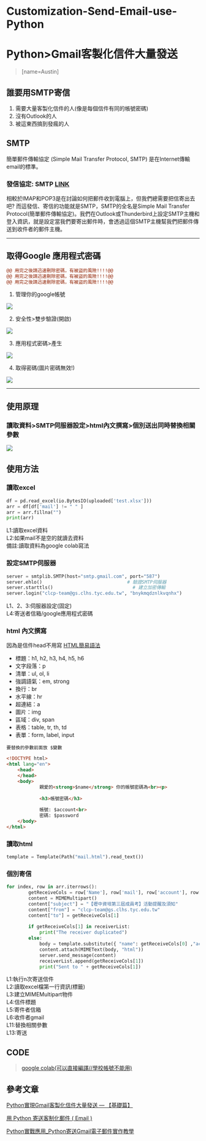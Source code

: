 # Customization-Send-Email-use-Python
# Python>Gmail客製化信件大量發送
> [name=Austin]
## 誰要用SMTP寄信
1. 需要大量客製化信件的人(像是每個信件有同的帳號密碼)
2. 沒有Outlook的人
3. 被這東西搞到發瘋的人

## SMTP

簡單郵件傳輸協定 (Simple Mail Transfer Protocol, SMTP) 是在Internet傳輸email的標準。

### 發信協定: SMTP [LINK](https://wanteasy.com.tw/doc/imap-pop3-smtp-difference.html)

相較於IMAP和POP3是在討論如何把郵件收到電腦上，但我們總需要把信寄出去吧? 而這發信、寄信的功能就是SMTP，SMTP的全名是Simple Mail Transfer Protocol(簡單郵件傳輸協定)。我們在Outlook或Thunderbird上設定SMTP主機和登入資訊，就是設定當我們要寄出郵件時，會透過這個SMTP主機幫我們把郵件傳送到收件者的郵件主機。

---

## 取得Google 應用程式密碼
```diff
@@ 用完之後請迅速刪除密碼，有被盜的風險!!!!@@
@@ 用完之後請迅速刪除密碼，有被盜的風險!!!!@@
@@ 用完之後請迅速刪除密碼，有被盜的風險!!!!@@
```
1. 管理你的google帳號

 ![](https://i.imgur.com/0T2JxxX.png)
 
2. 安全性>雙步驗證(開啟)

![](https://i.imgur.com/bDYPRnu.png)

3. 應用程式密碼>產生

![](https://i.imgur.com/v4s27uc.png)

4. 取得密碼(圖片密碼無效!)

![](https://i.imgur.com/3y15VsB.png)


---

## 使用原理

### 讀取資料>SMTP伺服器設定>html內文撰寫>個別送出同時替換相關參數
![](https://i.imgur.com/Jn9Vdwp.png)

## 使用方法

### 讀取excel
```python
df = pd.read_excel(io.BytesIO(uploaded['test.xlsx']))
arr = df[df['mail'] != " " ]
arr = arr.fillna("")
print(arr)
```
L1:讀取excel資料  
L2:如果mail不是空的就讀去資料  
備註:讀取資料為google colab寫法  
### 設定SMTP伺服器
```python
server = smtplib.SMTP(host="smtp.gmail.com", port="587")
server.ehlo()                               # 驗證SMTP伺服器
server.starttls()                             # 建立加密傳輸
server.login("clcp-team@gs.clhs.tyc.edu.tw", "bnykmqdznlkvqnhx") 
```
L1、2、3:伺服器設定(固定)  
L4:寄送者信箱/google應用程式密碼
### html 內文撰寫
因為是信件head不用寫
[HTML簡易語法](https://tw.alphacamp.co/blog/html-guide)
* 標題：h1, h2, h3, h4, h5, h6
* 文字段落：p
* 清單：ul, ol, li
* 強調語氣：em, strong
* 換行：br
* 水平線：hr
* 超連結：a
* 圖片：img
* 區域：div, span
* 表格：table, tr, th, td
* 表單：form, label, input

`要替換的參數前面放 $變數`

```html
<!DOCTYPE html>
<html lang="en">
    <head>
    </head>
    <body>
            親愛的<strong>$name</strong> 你的帳號密碼為<br><p>
        
            <h3>帳號密碼</h3>
            
            帳號: $account<br>
            密碼: $password
    </body>
</html>
```
### 讀取html
```python
template = Template(Path("mail.html").read_text())
```
### 個別寄信
```python
for index, row in arr.iterrows():
        getReceiveCols = row['Name'], row['mail'], row['account'], row['password']   
        content = MIMEMultipart()                             
        content["subject"] = "【壢中資培第三屆成員考】活動提醒及須知"           
        content["from"] = "clcp-team@gs.clhs.tyc.edu.tw"                  
        content["to"] = getReceiveCols[1]                         
      
        if getReceiveCols[1] in receiverList:                     
            print("The receiver duplicated")
        else:  
            body = template.substitute({ "name": getReceiveCols[0] ,"account":getReceiveCols[2],"password":getReceiveCols[3]}) 
            content.attach(MIMEText(body, "html"))
            server.send_message(content)
            receiverList.append(getReceiveCols[1])
            print("Sent to " + getReceiveCols[1])
```
L1:執行n次寄送信件  
L2:讀取excel檔第一行資訊(標籤)  
L3:建立MIMEMultipart物件  
L4:信件標題  
L5:寄件者信箱  
L6:收件者gmail  
L11:替換相關參數  
L13:寄送


## CODE
> [google colab(可以直接編譯//學校帳號不能用)](https://colab.research.google.com/drive/1DpPhpaEQ7hfTO_TQOH8W0CA8RkvStF1O?usp=sharing)
## 參考文章
 [Python實現Gmail客製化信件大量發送 — 【基礎篇】](https://marketingliveincode.com/?p=185)
 
 [用 Python 寄送客制化郵件 ( Email )](https://ycjhuo.gitlab.io/blogs/Python-Mutiple-And-Customize-Mail-Message.html#%E5%AF%84%E5%87%BA%E9%83%B5%E4%BB%B6)
 
[Python實戰應用_Python寄送Gmail電子郵件實作教學](https://www.learncodewithmike.com/2020/02/python-email.html)
